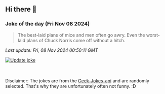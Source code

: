 ## Hi there 👋

### Joke of the day (Fri Nov 08 2024)
<!-- joke -->
>The best-laid plans of mice and men often go awry. Even the worst-laid plans of Chuck Norris come off without a hitch.
<!-- /joke -->

*Last update: Fri, 08 Nov 2024 00:50:11 GMT*

[![Update joke](https://github.com/nclskfm/nclskfm/actions/workflows/joke.yml/badge.svg)](https://github.com/nclskfm/nclskfm/actions/workflows/joke.yml)

<br><br>
Disclaimer: The jokes are from the [Geek-Jokes-api](https://github.com/sameerkumar18/geek-joke-api) and are randomly selected. That's why they are unfortunately often not funny. :D
